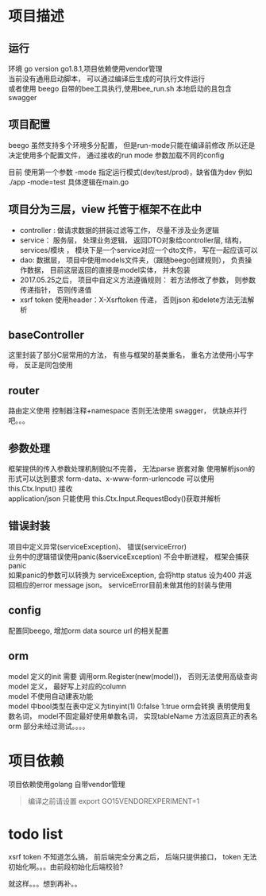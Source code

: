 
# 项目描述

## 运行
环境 go version go1.8.1,项目依赖使用vendor管理  
当前没有通用启动脚本， 可以通过编译后生成的可执行文件运行  
或者使用 beego 自带的bee工具执行,使用bee_run.sh 本地启动的且包含swagger


## 项目配置
beego 虽然支持多个环境多分配置， 但是run-mode只能在编译前修改
所以还是决定使用多个配置文件， 通过接收的run mode 参数加载不同的config

目前 使用第一个参数 -mode 指定运行模式(dev/test/prod)，缺省值为dev
例如 ./app -mode=test
具体逻辑在main.go


## 项目分为三层，view 托管于框架不在此中
* controller :  做请求数据的拼装过滤等工作， 尽量不涉及业务逻辑
* service： 服务层， 处理业务逻辑， 返回DTO对象给controller层, 结构， services/模块  ， 模块下是一个service对应一个dto文件， 写在一起应该可以
* dao: 数据层， 项目中使用models文件夹，（跟随beego创建规则）， 负责操作数据， 目前这层返回的直接是model实体， 并未包装
* 2017.05.25之后， 项目中自定义方法遵循规则： 若方法修改了参数， 则参数传递指针， 否则传递值
* xsrf token 使用header：X-Xsrftoken 传递， 否则json 和delete方法无法解析


## baseController
这里封装了部分C层常用的方法， 有些与框架的基类重名， 重名方法使用小写字母， 反正是同包使用

## router
路由定义使用 控制器注释+namespace 否则无法使用 swagger， 优缺点并行吧。。。

## 参数处理
框架提供的传入参数处理机制貌似不完善， 无法parse 嵌套对象
使用解析json的形式可以达到要求
form-data、x-www-form-urlencode 可以使用this.Ctx.Input() 接收    
application/json 只能使用 this.Ctx.Input.RequestBody()获取并解析  


## 错误封装
项目中定义异常(serviceException)、 错误(serviceError)  
业务中的逻辑错误使用panic(&serviceException) 不会中断进程， 框架会捕获panic  
如果panic的参数可以转换为 serviceException, 会将http status 设为400 并返回相应的error message json。 serviceError目前未做其他的封装与使用


## config
配置同beego, 增加orm data source url 的相关配置  


## orm
model 定义的init 需要 调用orm.Register(new(model))， 否则无法使用高级查询  
model 定义， 最好写上对应的column  
model 不使用自动建表功能  
model 中bool类型在表中定义为tinyint(1) 0:false   1:true  orm会转换
表明使用复数名词， model不固定最好使用单数名词， 实现tableName 方法返回真正的表名  
orm 部分未经过测试。。。。  


# 项目依赖
项目依赖使用golang 自带vendor管理
> 编译之前请设置  export GO15VENDOREXPERIMENT=1

# todo list
xsrf token 不知道怎么搞， 前后端完全分离之后， 后端只提供接口， token 无法初始化啊。。。由前段初始化后端校验? 

就这样。。。想到再补。。
